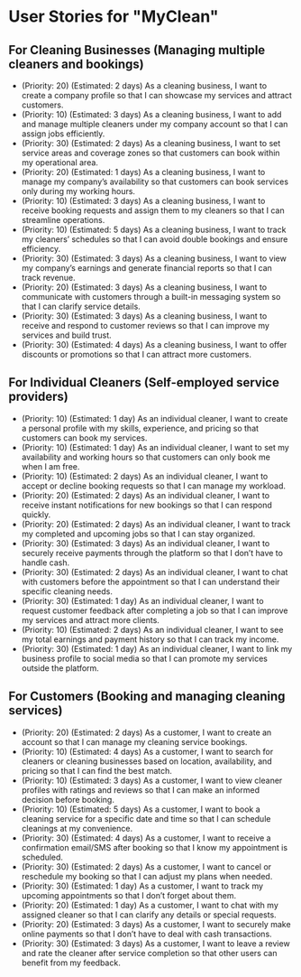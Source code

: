 # User Stories for "MyClean"

## For Cleaning Businesses (Managing multiple cleaners and bookings)
* (Priority: 20) (Estimated: 2 days) As a cleaning business, I want to create a company profile so that I can showcase my services and attract customers. 
* (Priority: 10) (Estimated: 3 days) As a cleaning business, I want to add and manage multiple cleaners under my company account so that I can assign jobs efficiently. 
* (Priority: 30) (Estimated: 2 days) As a cleaning business, I want to set service areas and coverage zones so that customers can book within my operational area.
* (Priority: 20) (Estimated: 1 days) As a cleaning business, I want to manage my company’s availability so that customers can book services only during my working hours.
* (Priority: 10) (Estimated: 3 days) As a cleaning business, I want to receive booking requests and assign them to my cleaners so that I can streamline operations.
* (Priority: 10) (Estimated: 5 days) As a cleaning business, I want to track my cleaners’ schedules so that I can avoid double bookings and ensure efficiency.
* (Priority: 30) (Estimated: 3 days) As a cleaning business, I want to view my company’s earnings and generate financial reports so that I can track revenue.
* (Priority: 20) (Estimated: 3 days) As a cleaning business, I want to communicate with customers through a built-in messaging system so that I can clarify service details.
* (Priority: 30) (Estimated: 3 days) As a cleaning business, I want to receive and respond to customer reviews so that I can improve my services and build trust.
* (Priority: 30) (Estimated: 4 days) As a cleaning business, I want to offer discounts or promotions so that I can attract more customers.

## For Individual Cleaners (Self-employed service providers)
* (Priority: 10) (Estimated: 1 day) As an individual cleaner, I want to create a personal profile with my skills, experience, and pricing so that customers can book my services.
* (Priority: 10) (Estimated: 1 day) As an individual cleaner, I want to set my availability and working hours so that customers can only book me when I am free.
* (Priority: 10) (Estimated: 2 days) As an individual cleaner, I want to accept or decline booking requests so that I can manage my workload.
* (Priority: 20) (Estimated: 2 days) As an individual cleaner, I want to receive instant notifications for new bookings so that I can respond quickly.
* (Priority: 20) (Estimated: 2 days) As an individual cleaner, I want to track my completed and upcoming jobs so that I can stay organized.
* (Priority: 30) (Estimated: 3 days) As an individual cleaner, I want to securely receive payments through the platform so that I don’t have to handle cash.
* (Priority: 30) (Estimated: 2 days) As an individual cleaner, I want to chat with customers before the appointment so that I can understand their specific cleaning needs.
* (Priority: 30) (Estimated: 1 day) As an individual cleaner, I want to request customer feedback after completing a job so that I can improve my services and attract more clients.
* (Priority: 10) (Estimated: 2 days) As an individual cleaner, I want to see my total earnings and payment history so that I can track my income.
* (Priority: 30) (Estimated: 1 day) As an individual cleaner, I want to link my business profile to social media so that I can promote my services outside the platform.

## For Customers (Booking and managing cleaning services)
* (Priority: 20) (Estimated: 2 days) As a customer, I want to create an account so that I can manage my cleaning service bookings.
* (Priority: 10) (Estimated: 4 days) As a customer, I want to search for cleaners or cleaning businesses based on location, availability, and pricing so that I can find the best match.
* (Priority: 10) (Estimated: 3 days) As a customer, I want to view cleaner profiles with ratings and reviews so that I can make an informed decision before booking.
* (Priority: 10) (Estimated: 5 days) As a customer, I want to book a cleaning service for a specific date and time so that I can schedule cleanings at my convenience.
* (Priority: 30) (Estimated: 4 days) As a customer, I want to receive a confirmation email/SMS after booking so that I know my appointment is scheduled.
* (Priority: 30) (Estimated: 2 days) As a customer, I want to cancel or reschedule my booking so that I can adjust my plans when needed.
* (Priority: 30) (Estimated: 1 day) As a customer, I want to track my upcoming appointments so that I don’t forget about them.
* (Priority: 20) (Estimated: 1 day) As a customer, I want to chat with my assigned cleaner so that I can clarify any details or special requests.
* (Priority: 20) (Estimated: 3 days) As a customer, I want to securely make online payments so that I don’t have to deal with cash transactions.
* (Priority: 30) (Estimated: 3 days) As a customer, I want to leave a review and rate the cleaner after service completion so that other users can benefit from my feedback.